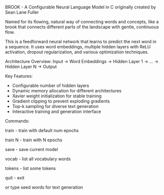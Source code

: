  BROOK - A Configurable Neural Language Model in C
 originally created by Sean Lane Fuller
 
 Named for its flowing, natural way of connecting words and concepts,
 like a brook that connects different parts of the landscape with
 gentle, continuous flow.
 
 This is a feedforward neural network that learns to predict the next word
 in a sequence. It uses word embeddings, multiple hidden layers with ReLU
 activation, dropout regularization, and various optimization techniques.
 
 Architecture Overview:
 Input → Word Embeddings → Hidden Layer 1 → ... → Hidden Layer N → Output
 
 Key Features:
 - Configurable number of hidden layers
 - Dynamic memory allocation for different architectures
 - Xavier weight initialization for stable training
 - Gradient clipping to prevent exploding gradients
 - Top-k sampling for diverse text generation
 - Interactive training and generation interface

Commands:

  train - train with default num epochs

  train N - train with N epochs

  save - save current model

  vocab - list all vocabulary words

  tokens - list some tokens

  quit - exit

  or type seed words for text generation
